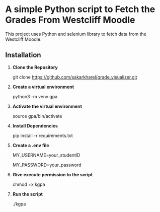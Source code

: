 # A simple Python script to Fetch the Grades From Westcliff Moodle 

This project uses Python and selenium library to fetch data from the Westcliff Moodle. 

## Installation 

1. **Clone the Repository**


    git clone https://github.com/sakarkharel/grade_visualizer.git

2. **Create a virtual environment**


    python3 -m venv gpa

3. **Activate the virtual environment** 


    source gpa/bin/activate 

4. **Install Dependencies** 


    pip install -r requirements.txt 

5. **Create a .env file** 


    MY_USERNAME=your_studentID

    MY_PASSWORD=your_password

6. **Give execute permission to the script** 


    chmod +x kgpa 

7. **Run the script** 


    ./kgpa 






